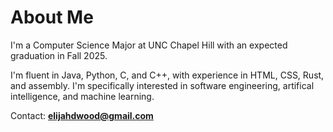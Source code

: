 # About Me

<p>I'm a Computer Science Major at UNC Chapel Hill with an expected graduation in Fall 2025.</p> 
<p>I'm fluent in Java, Python, C, and C++, with experience in HTML, CSS, Rust, and assembly. I'm specifically interested in software engineering, artifical intelligence, and machine learning. </p>

Contact: **elijahdwood@gmail.com**